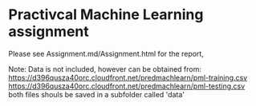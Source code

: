 Practivcal Machine Learning assignment
=========

Please see Assignment.md/Assignment.html for the report,

Note: Data is not included, however can be obtained from:
https://d396qusza40orc.cloudfront.net/predmachlearn/pml-training.csv
https://d396qusza40orc.cloudfront.net/predmachlearn/pml-testing.csv
both files shouls be saved in a subfolder called 'data'

